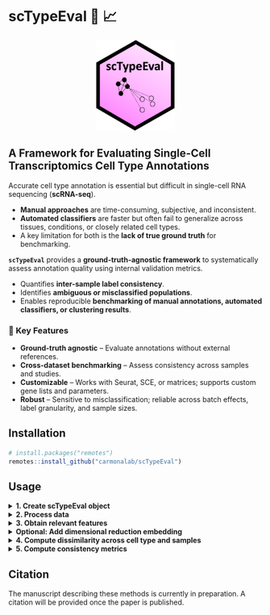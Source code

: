 # scTypeEval :microscope: :chart_with_upwards_trend:

<p align="center">

<img src="docs/scTypeEval_logo.png" height="180"/>

</p>

## A Framework for Evaluating Single-Cell Transcriptomics Cell Type Annotations


Accurate cell type annotation is essential but difficult in single-cell RNA sequencing (**scRNA-seq**).  
- **Manual approaches** are time-consuming, subjective, and inconsistent.  
- **Automated classifiers** are faster but often fail to generalize across tissues, conditions, or closely related cell types.  
- A key limitation for both is the **lack of true ground truth** for benchmarking.  

**`scTypeEval`** provides a **ground-truth-agnostic framework** to systematically assess annotation quality using internal validation metrics.  
- Quantifies **inter-sample label consistency**.  
- Identifies **ambiguous or misclassified populations**.  
- Enables reproducible **benchmarking of manual annotations, automated classifiers, or clustering results**.  

### :key: Key Features  

- **Ground-truth agnostic** – Evaluate annotations without external references.  
- **Cross-dataset benchmarking** – Assess consistency across samples and studies.  
- **Customizable** – Works with Seurat, SCE, or matrices; supports custom gene lists and parameters.  
- **Robust** – Sensitive to misclassification; reliable across batch effects, label granularity, and sample sizes.  

## Installation

``` r
# install.packages("remotes")
remotes::install_github("carmonalab/scTypeEval")
```


## Usage

<details>
<summary><strong>1. Create scTypeEval object</strong></summary>

`scTypeEval` objects accept either a count matrix (rows as genes and columns as cells) and its corresponding metadata, a Seurat object, or a SingleCellExperiment (SCE) object. Metadata is expected to contain annotation labels and sample identifiers.

```r
library(scTypeEval)

# From count matrix and metadata dataframe
sceval <- create.scTypeEval(matrix = count_matrix,
                           metadata = metadata)

# From Seurat object
sceval <- create.scTypeEval(seurat_obj)

# From SCE object
sceval <- create.scTypeEval(sce)
```
</details>


<details>
<summary><strong>2. Process data </strong></summary> 

Process and normalize data stored in an `scTypeEval` object. 

This step aggregates, filters, and normalizes the count matrix, storing results as `DataAssay` objects for single-cell and pseudobulk data.  

```r
# Run data processing on an scTypeEval object
sceval <- Run.ProcessingData(
  scTypeEval = sceval,
  ident = "celltype",        # column in metadata defining identities (e.g. cell type)
  sample = "patient_id",     # column in metadata defining sample IDs
  min.samples = 5,           # minimum samples required to retain a cell type
  min.cells = 10,            # minimum cells required per sample-celltype
)
```

</details>


<details>
<summary><strong>3. Obtain relevant features</strong></summary> 

Extract relevant features such as **highly variable genes (HVGs)** and **cell type marker genes**, or add custom gene lists.  

```r
# Identify highly variable genes (HVGs)
sceval <- Run.HVG(
  scTypeEval = sceval,
  var.method = "scran",   # method to compute HVGs
  ngenes = 2000,          # number of HVGs to retain
  sample = "patient_id"   # sample-level blocking
)

# Identify marker genes per cell type
sceval <- Run.GeneMarkers(
  scTypeEval = sceval,
  method = "scran.findMarkers", # supported: scran.findMarkers
  ngenes.celltype = 50          # max markers per cell type
)
```

Custom gene list may be also added using `add.GeneList()`.

</details>


<details>
<summary><strong>Optional: Add dimensional reduction embedding</strong></summary> 


Consistency metrics can be measured directly on relevant features selected earlier.  
However, for most methods, their computation in a **low-dimensional space** (e.g., PCA) speeds up the process while yielding very similar results.  

```r
sceval <- Run.PCA(
  scTypeEval = sceval,
  ndim = 30          # number of PCs
)
```

Alternatively, you can insert pre-computed embeddings (e.g., PCA, UMAP, t-SNE) using `add.DimReduction()`.


</details>


<details>
<summary><strong>4. Compute dissimilarity across cell type and samples</strong></summary> 

The function `Run.Dissimilarity()` computes pairwise dissimilarities between cell types across samples stored in a `scTypeEval` object.  
You can choose among several strategies depending on whether you want to compare **cell type pseudobulk profiles**, **cell type single-cell distributions**, or **classification-based matches**.  

**Available methods include:**
- **`Pseudobulk:<distance>`** – computes distances between pseudobulk gene expression profiles.  
  Supported distances: *euclidean*, *cosine*, *pearson*.  
- **`WasserStein`** – computes Wasserstein distances between distributions of cells.  
- **`BestHit:<method>`** – matches cells across groups using a classifier and computes dissimilarities.  
  Supported methods: *Match*, *Score*.  

By default, if `reduction = TRUE`, dissimilarity is computed on dimensional reduction embeddings (e.g. PCA).  
Set `reduction = FALSE` to instead compute dissimilarities on processed expression data.  


```r
# Euclidean distance based on pseudobulk aggregation
sceval <- Run.Dissimilarity(sceval,
                       method = "Pseudobulk:Euclidean",
                       reduction = FALSE) # whether to compute dissimilarities in low dimensional space

# Wasserstein distance on embeddings
sceval <- Run.Dissimilarity(sceval,
                       method = "WasserStein",
                       reduction = TRUE)

# BestHit Match using SingleR classifier
sceval <- Run.Dissimilarity(sceval,
                       method = "BestHit:Match",
                       BestHit.classifier = "SingleR")
```

<details>
<summary>Visualize dissimilarity matrix</summary>

The function `plot.Heatmap()` visualizes dissimilarity matrices stored in a scTypeEval object as annotated heatmaps.
This produces a ggplot2 heatmap with cell types grouped and optionally ordered by similarity or consistency.

```r
plot.Heatmap(sceval,
            dissimilarity.slot = "BestHit:Match",
            sort.consistency = "silhouette",
            sort.similarity = Pseudobulk:Euclidean)
```

<p align="center">

<img src="docs/dissimilarity_heatmap.png" height="500"/>

</p>

</details>

</details>

<details>
<summary><strong>5. Compute consistency metrics</strong></summary> 

Evaluate inter-sample label consistency.

<details>
<summary>Consistency Metrics</summary>

`scTypeEval` supports a range of **internal validation metrics** to evaluate cell type annotation quality without external ground truth:

- **silhouette** – standard cohesion/separation score per cell type
- **2label.silhouette** – silhouette variant comparing "own type" vs. all others
- **NeighborhoodPurity** – fraction of K nearest neighbors sharing the same cell type
- **ward.PropMatch** – proportion of a cell type in its dominant cluster (Ward-based)
- **Orbital.medoid** – fraction of cells closer to their medoid than any other type’s medoid
- **Average.similarity** – within-cell type similarity relative to other types

Higher values indicate stronger internal consistency. Metrics can be computed per dissimilarity assay for downstream comparison across cell types, metrics, and methods.

</details>

``` r
consis <- get.Consistency(scTypeEval,
                          dissimilarity.slot = "Pseudobulk:Euclidean", # indicate in which dissimilarity space compute metrics
                          Consistency.metric = "silhouette" # choose consistency metric
                          )
```

Example of results table:

| celltype    | measure     | consistency.metric | dissimilarity_method     | ident     |
|------------|------------|------------------|------------------------|-----------|
| CD4.Tn     | -0.03104529 | silhouette       | Pseudobulk:Euclidean   | celltype  |
| CD4.Tstr   | -0.01739486 | silhouette       | Pseudobulk:Euclidean   | celltype  |
| CD4.Tfh    | 0.01741703  | silhouette       | Pseudobulk:Euclidean   | celltype  |
| CD4.Tcm    | 0.04147180  | silhouette       | Pseudobulk:Euclidean   | celltype  |
| CD8.t.Teff | 0.04487724  | silhouette       | Pseudobulk:Euclidean   | celltype  |
| CD4.Tctl   | 0.10953912  | silhouette       | Pseudobulk:Euclidean   | celltype  |
| CD8.Teff   | 0.09775360  | silhouette       | Pseudobulk:Euclidean   | celltype  |
| CD8.Tcm    | 0.10451983  | silhouette       | Pseudobulk:Euclidean   | celltype  |
| CD8.Tn     | 0.13723062  | silhouette       | Pseudobulk:Euclidean   | celltype  |
| CD8.Tstr   | 0.15740846  | silhouette       | Pseudobulk:Euclidean   | celltype  |
| CD4.Th17   | 0.24654894  | silhouette       | Pseudobulk:Euclidean   | celltype  |
| CD8.Tex    | 0.27483708  | silhouette       | Pseudobulk:Euclidean   | celltype  |
| CD4.Treg   | 0.26537602  | silhouette       | Pseudobulk:Euclidean   | celltype  |



</details>


## Citation  

The manuscript describing these methods is currently in preparation. A citation will be provided once the paper is published.  

